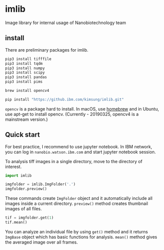 # imlib

Image library for internal usage of Nanobiotechnology team

## install

There are preliminary packages for imlib.

```bash
pip3 install tifffile
pip3 install tqdm
pip3 install numpy
pip3 install scipy
pip3 install pandas
pip3 install pims

brew install opencv4

pip install "https://github.ibm.com/kimsung/imlib.git"
```

`opencv` is a package hard to install. In macOS, use [homebrew]() and in Ubuntu, use apt-get to install opencv. (Currently - 20190325, opencv4 is a mainstream version.)

## Quick start

For best practice, I recommend to use jupyter notebook. In IBM network, you can log in `nanobio.watson.ibm.com` and start jupyter notebook session.

To analysis tiff images in a single directory, move to the directory of interest.

```python
import imlib

imgfolder = imlib.ImgFolder('.')
imgfolder.preview()
```

These commands create `ImgFolder` object and it automatically include all images inside a current directory. `preview()` method creates thumbnail images of all files.

```python
tif = imgfolder.get(1)
tif.mean()
```

You can analyze an individual file by using `get()` method and it returns `ImgBase` object which has basic functions for analysis. `mean()` method gives the averaged image over all frames.
